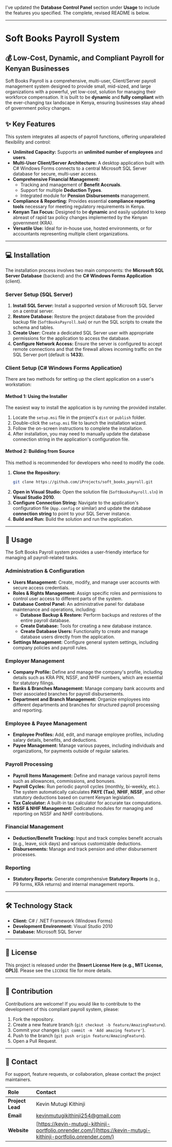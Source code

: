 I've updated the **Database Control Panel** section under **Usage** to include the features you specified. The complete, revised README is below.

-----

# Soft Books Payroll System

## 💰 Low-Cost, Dynamic, and Compliant Payroll for Kenyan Businesses

Soft Books Payroll is a comprehensive, multi-user, Client/Server payroll management system designed to provide small, mid-sized, and large organizations with a powerful, yet low-cost, solution for managing their workforce compensation. It is built to be **dynamic** and **fully compliant** with the ever-changing tax landscape in Kenya, ensuring businesses stay ahead of government policy changes.

## ✨ Key Features

This system integrates all aspects of payroll functions, offering unparalleled flexibility and control:

  * **Unlimited Capacity:** Supports an **unlimited number of employees** and **users**.
  * **Multi-User Client/Server Architecture:** A desktop application built with C\# Windows Forms connects to a central Microsoft SQL Server database for secure, multi-user access.
  * **Comprehensive Financial Management:**
      * Tracking and management of **Benefit Accruals**.
      * Support for multiple **Deduction Types**.
      * Integrated module for **Pension Disbursements** management.
  * **Compliance & Reporting:** Provides essential **compliance reporting tools** necessary for meeting regulatory requirements in Kenya.
  * **Kenyan Tax Focus:** Designed to be **dynamic** and easily updated to keep abreast of rapid tax policy changes implemented by the Kenyan government (KRA).
  * **Versatile Use:** Ideal for in-house use, hosted environments, or for accountants representing multiple client organizations.

-----

## 💻 Installation

The installation process involves two main components: the **Microsoft SQL Server Database** (backend) and the **C\# Windows Forms Application** (client).

### Server Setup (SQL Server)

1.  **Install SQL Server:** Install a supported version of Microsoft SQL Server on a central server.
2.  **Restore Database:** Restore the project database from the provided backup file (`SoftBooksPayroll.bak`) or run the SQL scripts to create the schema and tables.
3.  **Create User:** Create a dedicated SQL Server user with appropriate permissions for the application to access the database.
4.  **Configure Network Access:** Ensure the server is configured to accept remote connections and that the firewall allows incoming traffic on the SQL Server port (default is **1433**).

### Client Setup (C\# Windows Forms Application)

There are two methods for setting up the client application on a user's workstation:

#### **Method 1: Using the Installer**

The easiest way to install the application is by running the provided installer.

1.  Locate the `setup.msi` file in the project's `dist` or `publish` folder.
2.  Double-click the `setup.msi` file to launch the installation wizard.
3.  Follow the on-screen instructions to complete the installation.
4.  After installation, you may need to manually update the database connection string in the application's configuration file.

#### **Method 2: Building from Source**

This method is recommended for developers who need to modify the code.

1.  **Clone the Repository:**
    ```bash
    git clone https://github.com/iProjects/soft_books_payroll.git
    ```
2.  **Open in Visual Studio:** Open the solution file (`SoftBooksPayroll.sln`) in **Visual Studio 2010**.
3.  **Configure Connection String:** Navigate to the application's configuration file (`App.config` or similar) and update the database **connection string** to point to your SQL Server instance.
4.  **Build and Run:** Build the solution and run the application.

-----

## 🚀 Usage

The Soft Books Payroll system provides a user-friendly interface for managing all payroll-related tasks.

### Administration & Configuration

  * **Users Management:** Create, modify, and manage user accounts with secure access credentials.
  * **Roles & Rights Management:** Assign specific roles and permissions to control user access to different parts of the system.
  * **Database Control Panel:** An administrative panel for database maintenance and operations, including:
      * **Database Backup & Restore:** Perform backups and restores of the entire payroll database.
      * **Create Database:** Tools for creating a new database instance.
      * **Create Database Users:** Functionality to create and manage database users directly from the application.
  * **Settings Management:** Configure general system settings, including company policies and payroll rules.

### Employer Management

  * **Company Profile:** Define and manage the company's profile, including details such as KRA PIN, NSSF, and NHIF numbers, which are essential for statutory filings.
  * **Banks & Branches Management:** Manage company bank accounts and their associated branches for payroll disbursements.
  * **Department and Branch Management:** Organize employees into different departments and branches for structured payroll processing and reporting.

### Employee & Payee Management

  * **Employee Profiles:** Add, edit, and manage employee profiles, including salary details, benefits, and deductions.
  * **Payee Management:** Manage various payees, including individuals and organizations, for payments outside of regular salaries.

### Payroll Processing

  * **Payroll Items Management:** Define and manage various payroll items such as allowances, commissions, and bonuses.
  * **Payroll Cycles:** Run periodic payroll cycles (monthly, bi-weekly, etc.). The system automatically calculates **PAYE (Tax)**, **NHIF**, **NSSF**, and other statutory deductions based on current Kenyan legislation.
  * **Tax Calculator:** A built-in tax calculator for accurate tax computations.
  * **NSSF & NHIF Management:** Dedicated modules for managing and reporting on NSSF and NHIF contributions.

### Financial Management

  * **Deduction/Benefit Tracking:** Input and track complex benefit accruals (e.g., leave, sick days) and various customizable deductions.
  * **Disbursements:** Manage and track pension and other disbursement processes.

### Reporting

  * **Statutory Reports:** Generate comprehensive **Statutory Reports** (e.g., P9 forms, KRA returns) and internal management reports.

-----

## 🛠️ Technology Stack

  * **Client:** C\# / .NET Framework (Windows Forms)
  * **Development Environment:** Visual Studio 2010
  * **Database:** Microsoft SQL Server

-----

## 📜 License

This project is released under the **[Insert License Here (e.g., MIT License, GPL)]**. Please see the `LICENSE` file for more details.

-----

## 🤝 Contribution

Contributions are welcome\! If you would like to contribute to the development of this compliant payroll system, please:

1.  Fork the repository.
2.  Create a new feature branch (`git checkout -b feature/AmazingFeature`).
3.  Commit your changes (`git commit -m 'Add amazing feature'`).
4.  Push to the branch (`git push origin feature/AmazingFeature`).
5.  Open a Pull Request.

-----

## 📧 Contact

For support, feature requests, or collaboration, please contact the project maintainers.

| Role | Contact |
| :--- | :--- |
| **Project Lead** | Kevin Mutugi Kithinji |
| **Email** | kevinmutugikithinji254@gmail.com |
| **Website** | [https://kevin-mutugi-kithinji-portfolio.onrender.com/](https://kevin-mutugi-kithinji-portfolio.onrender.com/) |